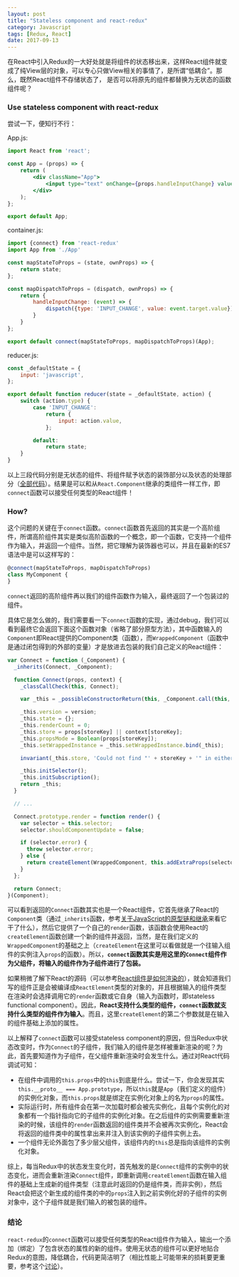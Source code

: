 ```yaml
---
layout: post
title: "Stateless component and react-redux"
category: Javascript
tags: [Redux, React]
date: 2017-09-13
---
```


在React中引入Redux的一大好处就是将组件的状态移出来，这样React组件就变成了纯View层的对象，可以专心只做View相关的事情了，是所谓“低耦合”。那么，既然React组件不存储状态了， 是否可以将原先的组件都替换为无状态的函数组件呢？

### Use stateless component with react-redux

尝试一下，便知行不行：

App.js:

```jsx
import React from 'react';

const App = (props) => {
    return (
        <div className="App">
            <input type="text" onChange={props.handleInputChange} value={props.input} />
        </div>
    );
};

export default App;
```

container.js:

```javascript
import {connect} from 'react-redux'
import App from './App'

const mapStateToProps = (state, ownProps) => {
    return state;
};

const mapDispatchToProps = (dispatch, ownProps) => {
    return {
        handleInputChange: (event) => {
            dispatch({type: 'INPUT_CHANGE', value: event.target.value});
        }
    }
};

export default connect(mapStateToProps, mapDispatchToProps)(App);
```

<!--break-->

reducer.js:

```javascript
const _defaultState = {
    input: 'javascript',
};

export default function reducer(state = _defaultState, action) {
    switch (action.type) {
        case 'INPUT_CHANGE':
            return {
                input: action.value,
            };

        default:
            return state;
    }
}
```

以上三段代码分别是无状态的组件、将组件赋予状态的装饰部分以及状态的处理部分（[全部代码](https://github.com/cuyu/react-widgets/tree/master/stateless-component-with-redux)）。结果是可以和从`React.Component`继承的类组件一样工作，即`connect`函数可以接受任何类型的React组件！

### How?

这个问题的关键在于`connect`函数。`connect`函数首先返回的其实是一个高阶组件，所谓高阶组件其实是类似高阶函数的一个概念，即一个函数，它支持一个组件作为输入，并返回一个组件。当然，把它理解为装饰器也可以，并且在最新的ES7语法中是可以这样写的：

```jsx
@connect(mapStateToProps, mapDispatchToProps)
class MyComponent {
}
```

`connect`返回的高阶组件再以我们的组件函数作为输入，最终返回了一个包装过的组件。

具体它是怎么做的，我们需要看一下`connect`函数的实现，通过debug，我们可以看到最终它会返回下面这个函数对象（省略了部分原型方法），其中函数输入的`Component`即React提供的Component类（函数），而`WrappedComponent`（函数中是通过闭包得到的外部的变量）才是放进去包装的我们自己定义的React组件：

```javascript
var Connect = function (_Component) {
  _inherits(Connect, _Component);

  function Connect(props, context) {
    _classCallCheck(this, Connect);

    var _this = _possibleConstructorReturn(this, _Component.call(this, props, context));

    _this.version = version;
    _this.state = {};
    _this.renderCount = 0;
    _this.store = props[storeKey] || context[storeKey];
    _this.propsMode = Boolean(props[storeKey]);
    _this.setWrappedInstance = _this.setWrappedInstance.bind(_this);

    invariant(_this.store, 'Could not find "' + storeKey + '" in either the context or props of ' + ('"' + displayName + '". Either wrap the root component in a <Provider>, ') + ('or explicitly pass "' + storeKey + '" as a prop to "' + displayName + '".'));

    _this.initSelector();
    _this.initSubscription();
    return _this;
  }

  // ...

  Connect.prototype.render = function render() {
    var selector = this.selector;
    selector.shouldComponentUpdate = false;

    if (selector.error) {
      throw selector.error;
    } else {
      return createElement(WrappedComponent, this.addExtraProps(selector.props));
    }
  };

  return Connect;
}(Component);
```

可以看到返回的`Connect`函数其实也是一个React组件，它首先继承了React的`Component`类（通过`_inherits`函数，参考[关于JavaScript的原型链和继承](http://cuyu.github.io/javascript/2017/09/12/%E5%85%B3%E4%BA%8EJavaScript%E7%9A%84%E5%8E%9F%E5%9E%8B%E9%93%BE%E5%92%8C%E7%BB%A7%E6%89%BF#别人家的代码)来看它干了什么），然后它提供了一个自己的`render`函数，该函数会使用React的`createElement`函数创建一个新的组件并返回，当然，是在我们定义的`WrappedComponent`的基础之上（`createElement`在这里可以看做就是一个往输入组件的实例注入`props`的函数）。所以，**`connect`函数其实是用这里的`Connect`组件作为父组件，将输入的组件作为子组件进行了包装。**

如果稍微了解下React的源码（可以参考[React组件是如何渲染的](http://cuyu.github.io/javascript/2017/04/20/React%E7%BB%84%E4%BB%B6%E6%98%AF%E5%A6%82%E4%BD%95%E6%B8%B2%E6%9F%93%E7%9A%84)），就会知道我们写的组件正是会被编译成`ReactElement`类型的对象的，并且根据输入的组件类型在渲染时会选择调用它的`render`函数或它自身（输入为函数时，即stateless functional component）。因此，**React支持什么类型的组件，`connect`函数就支持什么类型的组件作为输入**。而且，这里`createElement`的第二个参数就是在输入的组件基础上添加的属性。

以上解释了`connect`函数可以接受stateless component的原因，但当Redux中状态改变时，作为`Connect`的子组件，我们输入的组件是怎样被重新渲染的呢？为此，首先要知道作为子组件，在父组件重新渲染时会发生什么。通过对React代码调试可知：

- 在组件中调用的`this.props`中的`this`到底是什么。尝试一下，你会发现其实`this.__proto__ === App.prototype`，所以`this`就是`App`（我们定义的组件）的实例化对象，而`this.props`就是绑定在实例化对象上的名为`props`的属性。
- 实际运行时，所有组件会在第一次加载时都会被先实例化，且每个实例化的对象都有一个指针指向它的子组件的实例化对象。在之后组件的实例需要重新渲染的时候，该组件的`render`函数返回的组件类并不会被再次实例化，React会将返回的组件类中的属性拿出来并注入到该实例的子组件实例上去。
- 一个组件无论外面包了多少层父组件，该组件内的`this`总是指向该组件的实例化对象。

综上，每当Redux中的状态发生变化时，首先触发的是`Connect`组件的实例中的状态变化，进而会重新渲染`Connect`组件，即重新调用`createElement`函数在输入组件的基础上生成新的组件类型（注意此时返回的仍是组件类，而非实例），然后React会把这个新生成的组件类的中的`props`注入到之前实例化好的子组件的实例对象中，这个子组件就是我们输入的被包装的组件。

### 结论

`react-redux`的`connect`函数可以接受任何类型的React组件作为输入，输出一个添加（绑定）了包含状态的属性的新的组件。使用无状态的组件可以更好地贴合Redux的意图，降低耦合，代码更简洁明了（相比性能上可能带来的损耗要更重要，参考这个[讨论](https://github.com/airbnb/javascript/issues/937)）。

